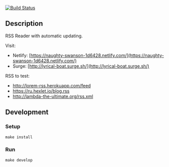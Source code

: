 [![Build Status][build-badge]][build]

## Description

RSS Reader with automatic updating.

Visit:

- Netlify: [https://naughty-swanson-1d6428.netlify.com/](https://naughty-swanson-1d6428.netlify.com/)
- Surge: [http://lyrical-boat.surge.sh/](http://lyrical-boat.surge.sh/)

RSS to test:

- http://lorem-rss.herokuapp.com/feed
- https://ru.hexlet.io/blog.rss
- http://lambda-the-ultimate.org/rss.xml

## Development

### Setup

`make install`

### Run

`make develop`

[build-badge]: https://img.shields.io/travis/greybutton/project-lvl3-s282.svg?style=flat-square
[build]: https://travis-ci.org/greybutton/project-lvl3-s282
